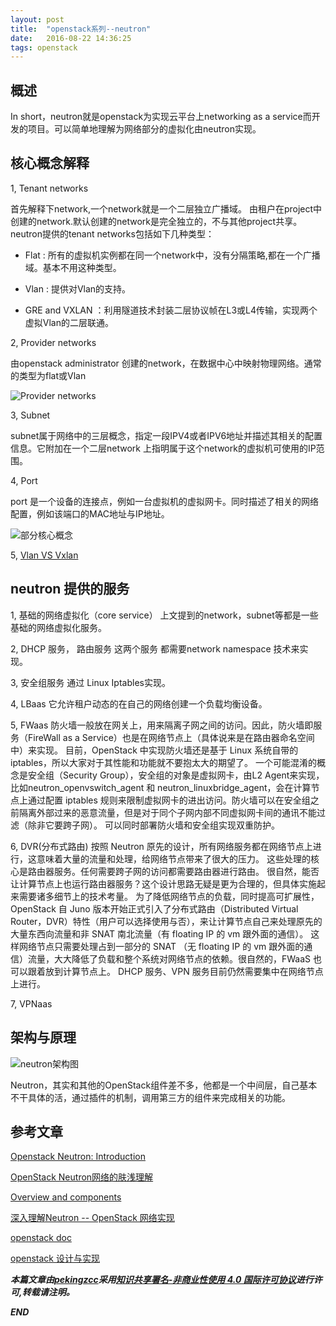 ```yaml
---
layout: post
title:  "openstack系列--neutron"
date:   2016-08-22 14:36:25
tags: openstack
---
```






<a name="A"></a>

## 概述 

In short，neutron就是openstack为实现云平台上networking as a service而开发的项目。可以简单地理解为网络部分的虚拟化由neutron实现。


<a name="B"></a>

## 核心概念解释 


 1, Tenant networks

 首先解释下network,一个network就是一个二层独立广播域。
 由租户在project中创建的network.默认创建的network是完全独立的，不与其他project共享。neutron提供的tenant networks包括如下几种类型：

  - Flat : 所有的虚拟机实例都在同一个network中，没有分隔策略,都在一个广播域。基本不用这种类型。

  - Vlan : 提供对Vlan的支持。 

  - GRE and VXLAN ：利用隧道技术封装二层协议帧在L3或L4传输，实现两个虚拟Vlan的二层联通。

 2, Provider networks

 由openstack administrator 创建的network，在数据中心中映射物理网络。通常的类型为flat或Vlan

 ![Provider networks](http://7xrnwq.com1.z0.glb.clouddn.com/20160819NetworkTypes.png)

 3, Subnet 

  subnet属于网络中的三层概念，指定一段IPV4或者IPV6地址并描述其相关的配置信息。它附加在一个二层network 上指明属于这个network的虚拟机可使用的IP范围。
 
 4, Port

 port 是一个设备的连接点，例如一台虚拟机的虚拟网卡。同时描述了相关的网络配置，例如该端口的MAC地址与IP地址。

 ![部分核心概念](http://7xrnwq.com1.z0.glb.clouddn.com/20160819neutron_core_entities.png)

 5, [Vlan VS Vxlan](https://ask.openstack.org/en/question/51388/whats-the-difference-between-flat-gre-and-vlan-neutron-network-types/)



<a name="C"></a>

## neutron 提供的服务

 1, 基础的网络虚拟化（core service）
  上文提到的network，subnet等都是一些基础的网络虚拟化服务。 

 2, DHCP 服务， 路由服务 
  这两个服务 都需要network namespace 技术来实现。

 3, 安全组服务
  通过 Linux Iptables实现。

 4, LBaas
  它允许租户动态的在自己的网络创建一个负载均衡设备。

 5, FWaas
  防火墙一般放在网关上，用来隔离子网之间的访问。因此，防火墙即服务（FireWall as a Service）也是在网络节点上（具体说来是在路由器命名空间中）来实现。
  目前，OpenStack 中实现防火墙还是基于 Linux 系统自带的 iptables，所以大家对于其性能和功能就不要抱太大的期望了。
  一个可能混淆的概念是安全组（Security Group），安全组的对象是虚拟网卡，由L2 Agent来实现，比如neutron_openvswitch_agent 和 neutron_linuxbridge_agent，会在计算节点上通过配置 iptables 规则来限制虚拟网卡的进出访问。防火墙可以在安全组之前隔离外部过来的恶意流量，但是对于同个子网内部不同虚拟网卡间的通讯不能过滤（除非它要跨子网）。
  可以同时部署防火墙和安全组实现双重防护。
 
 6, DVR(分布式路由)
  按照 Neutron 原先的设计，所有网络服务都在网络节点上进行，这意味着大量的流量和处理，给网络节点带来了很大的压力。
  这些处理的核心是路由器服务。任何需要跨子网的访问都需要路由器进行路由。
  很自然，能否让计算节点上也运行路由器服务？这个设计思路无疑是更为合理的，但具体实施起来需要诸多细节上的技术考量。
  为了降低网络节点的负载，同时提高可扩展性，OpenStack 自 Juno 版本开始正式引入了分布式路由（Distributed Virtual Router，DVR）特性（用户可以选择使用与否），来让计算节点自己来处理原先的大量东西向流量和非 SNAT  南北流量（有 floating IP 的 vm 跟外面的通信）。
  这样网络节点只需要处理占到一部分的 SNAT （无 floating IP 的 vm 跟外面的通信）流量，大大降低了负载和整个系统对网络节点的依赖。很自然的，FWaaS 也可以跟着放到计算节点上。
  DHCP 服务、VPN 服务目前仍然需要集中在网络节点上进行。

 7, VPNaas



<a name="D"></a>

## 架构与原理

![neutron架构图](http://7xrnwq.com1.z0.glb.clouddn.com/20160819-NEUTRON-ARCHITECTURE.png)

Neutron，其实和其他的OpenStack组件差不多，他都是一个中间层，自己基本不干具体的活，通过插件的机制，调用第三方的组件来完成相关的功能。



## 参考文章

[Openstack Neutron: Introduction](http://abregman.com/2016/01/04/openstack-neutron-introduction/)

[OpenStack Neutron网络的肤浅理解](http://www.chenshake.com/openstack-superficial-understanding-of-neutron-network/)

[Overview and components](http://docs.openstack.org/mitaka/networking-guide/intro-os-networking-overview.html#openstack-networking-concepts)

[深入理解Neutron -- OpenStack 网络实现](https://www.gitbook.com/book/yeasy/openstack_understand_neutron/details)

[openstack doc](http://docs.openstack.org/mitaka/networking-guide/intro-os-networking-overview.html)

[openstack 设计与实现](https://www.amazon.cn/Open-Stack%E8%AE%BE%E8%AE%A1%E4%B8%8E%E5%AE%9E%E7%8E%B0-%E8%8B%B1%E7%89%B9%E5%B0%94%E5%BC%80%E6%BA%90%E6%8A%80%E6%9C%AF%E4%B8%AD%E5%BF%83/dp/B00WG4WJ9I/ref=sr_1_1?ie=UTF8&qid=1471599232&sr=8-1&keywords=openstack+%E8%AE%BE%E8%AE%A1%E4%B8%8E%E5%AE%9E%E7%8E%B0)

***本篇文章由[pekingzcc](https://zhangchenchen.github.io/)采用[知识共享署名-非商业性使用 4.0 国际许可协议](https://creativecommons.org/licenses/by-nc-sa/4.0/)进行许可,转载请注明。***


 ***END***
